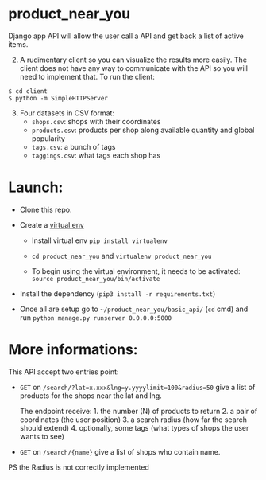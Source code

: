 # product_near_you
Django app API  will allow the user call a API and get back a list of active
items.

2. A rudimentary client so you can visualize the results more easily. The client does not
have any way to communicate with the API so you will need to implement that. To run the
client:

  ```
  $ cd client
  $ python -m SimpleHTTPServer
  ```

3. Four datasets in CSV format:
    * `shops.csv`: shops with their coordinates
    * `products.csv`: products per shop along available quantity and global popularity
    * `tags.csv`: a bunch of tags
    * `taggings.csv`: what tags each shop has


# Launch:

- Clone this repo.

- Create a [virtual env](https://docs.python-guide.org/dev/virtualenvs/#lower-level-virtualenv "Virtual env's Setup docs")

	- Install virtual env `pip install virtualenv`

	- `cd product_near_you` and `virtualenv product_near_you`

	- To begin using the virtual environment, it needs to be activated: `source product_near_you/bin/activate`

- Install the dependency (`pip3 install -r requirements.txt`)

- Once all are setup go to `~/product_near_you/basic_api/` (`cd` cmd) and run `python manage.py runserver 0.0.0.0:5000`

# More informations:


This API accept two entries point:

- `GET` on  `/search/?lat=x.xxx&lng=y.yyyylimit=100&radius=50` give a list of products for the shops near the lat and lng.

	The endpoint receive:
	    1. the number (N) of products to return
	    2. a pair of coordinates (the user position)
	    3. a search radius (how far the search should extend)
	    4. optionally, some tags (what types of shops the user wants to see)


- `GET` on  `/search/{name}` give a list of shops who contain name.


PS the Radius is not correctly implemented